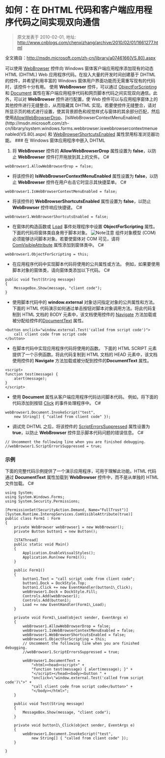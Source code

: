 # 如何：在 DHTML 代码和客户端应用程序代码之间实现双向通信 
> 原文发表于 2010-02-01, 地址: http://www.cnblogs.com/chenxizhang/archive/2010/02/01/1661277.html 


全文摘自：<http://msdn.microsoft.com/zh-cn/library/a0746166(VS.80).aspx>

 可以使用 [WebBrowser](http://msdn.microsoft.com/zh-cn/library/system.windows.forms.webbrowser(VS.80).aspx) 控件向 Windows 窗体客户端应用程序添加现有的动态 HTML (DHTML) Web 应用程序代码。在投入大量的开发时间创建基于 DHTML 的控件，并希望利用丰富的 Windows 窗体用户界面功能而无需重写现有的代码时，该控件十分有用。 使用 **WebBrowser** 控件，可以通过 [ObjectForScripting](http://msdn.microsoft.com/zh-cn/library/system.windows.forms.webbrowser.objectforscripting(VS.80).aspx) 和 [Document](http://msdn.microsoft.com/zh-cn/library/system.windows.forms.webbrowser.document(VS.80).aspx) 属性在客户端应用程序代码和网页脚本代码之间实现双向通信。此外，可以对 **WebBrowser** 控件进行配置，使 Web 控件可以与应用程序窗体上的其他控件进行无缝整合，从而隐藏其 DHTML 实现。若要使控件无缝整合，请对所显示页的格式进行设置，使其背景颜色和视觉样式与窗体的其余部分匹配，然后使用[AllowWebBrowserDrop](http://msdn.microsoft.com/zh-cn/library/system.windows.forms.webbrowser.allowwebbrowserdrop(VS.80).aspx)、[IsWebBrowserContextMenuEnabled](http://msdn.microsoft.com/zh-cn/library/system.windows.forms.webbrowser.iswebbrowsercontextmenuenabled(VS.80).aspx) 和 [WebBrowserShortcutsEnabled](http://msdn.microsoft.com/zh-cn/library/system.windows.forms.webbrowser.webbrowsershortcutsenabled(VS.80).aspx) 属性禁用标准浏览器功能。 ### 在 Windows 窗体应用程序中嵌入 DHTML

 1. 将 **WebBrowser** 控件的 **AllowWebBrowserDrop** 属性设置为 **false**，以防止 **WebBrowser** 控件打开拖放到其上的文件。 C#
```
webBrowser1.AllowWebBrowserDrop = false;
```

- 将该控件的 **IsWebBrowserContextMenuEnabled** 属性设置为 **false**，以防止 **WebBrowser** 控件在用户右击它时显示其快捷菜单。
C#
```
webBrowser1.IsWebBrowserContextMenuEnabled = false;
```

- 将该控件的 **WebBrowserShortcutsEnabled** 属性设置为 **false**，以防止 **WebBrowser** 控件响应快捷键。
C#
```
webBrowser1.WebBrowserShortcutsEnabled = false;
```

- 在窗体的构造函数或 [Load](http://msdn.microsoft.com/zh-cn/library/system.windows.forms.form.load(VS.80).aspx) 事件处理程序中设置 **ObjectForScripting** 属性。
下面的代码将窗体类自身用于脚本对象。
![Note](http://i.msdn.microsoft.com/a0746166.note(zh-cn,VS.80).gif)注意
组件对象模型 (COM) 必须能够访问脚本对象。若要使窗体对 COM 可见，请将 [ComVisibleAttribute](http://msdn.microsoft.com/zh-cn/library/system.runtime.interopservices.comvisibleattribute(VS.80).aspx) 属性添加到窗体类中。
C#
```
webBrowser1.ObjectForScripting = this;
```

- 在应用程序代码中实现脚本代码将使用的公共属性或方法。
例如，如果要使用脚本对象的窗体类，请向窗体类添加以下代码。
C#
```
public void Test(String message)
{
    MessageBox.Show(message, "client code");
}
```

- 使用脚本代码中的 **window.external** 对象访问指定对象的公共属性和方法。
下面的 HTML 代码演示如何通过单击按钮对脚本对象调用方法。将此代码复制到 HTML 文档的 BODY 元素中，该文档使用控件的 [Navigate](http://msdn.microsoft.com/zh-cn/library/system.windows.forms.webbrowser.navigate(VS.80).aspx) 方法加载或被分配给控件的[DocumentText](http://msdn.microsoft.com/zh-cn/library/system.windows.forms.webbrowser.documenttext(VS.80).aspx) 属性。
```
<button onclick="window.external.Test('called from script code')">
    call client code from script code
</button>
```

- 在脚本代码中实现应用程序代码将使用的函数。
下面的 HTML SCRIPT 元素提供了一个示例函数。将此代码复制到 HTML 文档的 HEAD 元素中，该文档使用控件的 **Navigate** 方法加载或被分配到控件的**DocumentText** 属性。
```
<script>
function test(message) { 
    alert(message); 
}
</script>
```

- 使用 **Document** 属性从客户端应用程序代码访问脚本代码。
例如，将下面的代码添加到按钮 [Click](http://msdn.microsoft.com/zh-cn/library/system.windows.forms.control.click(VS.80).aspx) 的事件处理程序中。
C#
```
webBrowser1.Document.InvokeScript("test",
    new String[] { "called from client code" });
```

- 调试完 DHTML 之后，将该控件的 [ScriptErrorsSuppressed](http://msdn.microsoft.com/zh-cn/library/system.windows.forms.webbrowser.scripterrorssuppressed(VS.80).aspx) 属性设置为 **true**，以防止 **WebBrowser** 控件显示脚本代码问题的错误信息。
C#
```
// Uncomment the following line when you are finished debugging.
//webBrowser1.ScriptErrorsSuppressed = true;
```


### 示例


下面的完整代码示例提供了一个演示应用程序，可用于理解此功能。HTML 代码通过 **DocumentText** 属性加载到 **WebBrowser** 控件中，而不是从单独的 HTML 文件加载。
C#
```
using System;
using System.Windows.Forms;
using System.Security.Permissions;

[PermissionSet(SecurityAction.Demand, Name="FullTrust")]
[System.Runtime.InteropServices.ComVisibleAttribute(true)]
public class Form1 : Form
{
    private WebBrowser webBrowser1 = new WebBrowser();
    private Button button1 = new Button();

    [STAThread]
    public static void Main()
    {
        Application.EnableVisualStyles();
        Application.Run(new Form1());
    }

    public Form1()
    {
        button1.Text = "call script code from client code";
        button1.Dock = DockStyle.Top;
        button1.Click += new EventHandler(button1\_Click);
        webBrowser1.Dock = DockStyle.Fill;
        Controls.Add(webBrowser1);
        Controls.Add(button1);
        Load += new EventHandler(Form1\_Load);
    }

    private void Form1\_Load(object sender, EventArgs e)
    {
        webBrowser1.AllowWebBrowserDrop = false;
        webBrowser1.IsWebBrowserContextMenuEnabled = false;
        webBrowser1.WebBrowserShortcutsEnabled = false;
        webBrowser1.ObjectForScripting = this;
        // Uncomment the following line when you are finished debugging.
        //webBrowser1.ScriptErrorsSuppressed = true;

        webBrowser1.DocumentText =
            "<html><head><script>" +
            "function test(message) { alert(message); }" +
            "</script></head><body><button " +
            "onclick=\"window.external.Test('called from script code')\">" +
            "call client code from script code</button>" +
            "</body></html>";
    }

    public void Test(String message)
    {
        MessageBox.Show(message, "client code");
    }

    private void button1\_Click(object sender, EventArgs e)
    {
        webBrowser1.Document.InvokeScript("test",
            new String[] { "called from client code" });
    }

}
```








